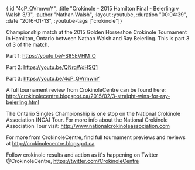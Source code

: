 {:id "4cP_QVrmwnY",
 :title "Crokinole - 2015 Hamilton Final - Beierling v Walsh 3/3",
 :author "Nathan Walsh",
 :layout :youtube,
 :duration "00:04:39",
 :date "2016-01-13",
 :youtube-tags ["crokinole"]}


Championship match at the 2015 Golden Horseshoe Crokinole Tournament in Hamilton, Ontario between Nathan Walsh and Ray Beierling. This is part 3 of 3 of the match.

Part 1: https://youtu.be/-S85EVHM_O

Part 2: https://youtu.be/QNrqWdHSQ1

Part 3: https://youtu.be/4cP_QVrmwnY


A full tournament review from CrokinoleCentre can be found here: http://crokinolecentre.blogspot.ca/2015/02/3-straight-wins-for-ray-beierling.html

The Ontario Singles Championship is one stop on the National Crokinole Association (NCA) Tour. For more info about the National Crokinole Association Tour visit: http://www.nationalcrokinoleassociation.com

For more from CrokinoleCentre, find full tournament previews and reviews at http://crokinolecentre.blogspot.ca

Follow crokinole results and action as it's happening on Twitter @CrokinoleCentre, https://twitter.com/CrokinoleCentre
